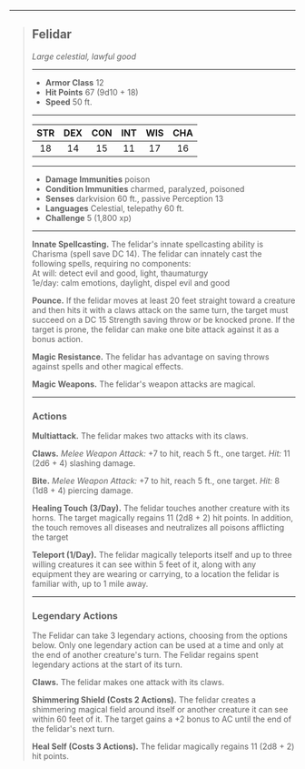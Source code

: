 ***
> ## Felidar
> *Large celestial, lawful good*
> 
> ***
> 
> - **Armor Class** 12
> - **Hit Points** 67 (9d10 + 18)
> - **Speed** 50 ft.
> 
> ***
> 
> |STR|DEX|CON|INT|WIS|CHA|
> |:---:|:---:|:---:|:---:|:---:|:---:|
> |18|14|15|11|17|16|
> 
> ***
> 
> - **Damage Immunities** poison
> - **Condition Immunities** charmed, paralyzed, poisoned
> - **Senses** darkvision 60 ft., passive Perception 13
> - **Languages** Celestial, telepathy 60 ft.
> - **Challenge** 5 (1,800 xp)
> 
> ***
> 
> **Innate Spellcasting.** The felidar's innate spellcasting ability is Charisma (spell save DC 14). The felidar can innately cast the following spells, requiring no components:  
> At will: detect evil and good, light, thaumaturgy  
> 1e/day: calm emotions, daylight, dispel evil and good
> 
> **Pounce.** If the felidar moves at least 20 feet straight toward a creature and then hits it with a claws attack on the same turn, the target must succeed on a DC 15 Strength saving throw or be knocked prone. If the target is prone, the felidar can make one bite attack against it as a bonus action.
> 
> **Magic Resistance.** The felidar has advantage on saving throws against spells and other magical effects.
> 
> **Magic Weapons.** The felidar's weapon attacks are magical.
> 
> ***
> 
> ### Actions
> **Multiattack.** The felidar makes two attacks with its claws.
> 
> **Claws.** *Melee Weapon Attack:* +7 to hit, reach 5 ft., one target. *Hit:* 11 (2d6 + 4) slashing damage.
> 
> **Bite.** *Melee Weapon Attack:* +7 to hit, reach 5 ft., one target. *Hit:* 8 (1d8 + 4) piercing damage.
> 
> **Healing Touch (3/Day).** The felidar touches another creature with its horns. The target magically regains 11 (2d8 + 2) hit points. In addition, the touch removes all diseases and neutralizes all poisons afflicting the target
> 
> **Teleport (1/Day).** The felidar magically teleports itself and up to three willing creatures it can see within 5 feet of it, along with any equipment they are wearing or carrying, to a location the felidar is familiar with, up to 1 mile away.
> 
> ***
> 
> ### Legendary Actions
> The Felidar can take 3 legendary actions, choosing from the options below. Only one legendary action can be used at a time and only at the end of another creature's turn. The Felidar regains spent legendary actions at the start of its turn.
> 
> **Claws.** The felidar makes one attack with its claws.
> 
> **Shimmering Shield (Costs 2 Actions).** The felidar creates a shimmering magical field around itself or another creature it can see within 60 feet of it. The target gains a +2 bonus to AC until the end of the felidar's next turn.
> 
> **Heal Self (Costs 3 Actions).** The felidar magically regains 11 (2d8 + 2) hit points.